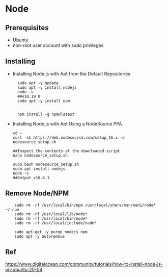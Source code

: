 
# Node

## Prerequisites 

- Ubuntu 
- non-root user account with sudo privileges 


##  Installing

- Installing Node.js with Apt from the Default Repositories

        sudo apt -y update
        sudo apt -y install nodejs
        node -v
        ##v10.19.0
        sudo apt -y install npm
        
        
        npm install -g npm@latest


- Installing Node.js with Apt Using a NodeSource PPA

      cd ~
      curl -sL https://deb.nodesource.com/setup_16.x -o nodesource_setup.sh

      ##Inspect the contents of the downloaded script
      nano nodesource_setup.sh

      sudo bash nodesource_setup.sh
      sudo apt install nodejs
      node -v
      ##Output v16.6.1


##  Remove Node/NPM

        sudo rm -rf /usr/local/bin/npm /usr/local/share/man/man1/node* ~/.npm
        sudo rm -rf /usr/local/lib/node*
        sudo rm -rf /usr/local/bin/node*
        sudo rm -rf /usr/local/include/node*

        sudo apt-get -y purge nodejs npm
        sudo apt -y autoremove




## Ref

https://www.digitalocean.com/community/tutorials/how-to-install-node-js-on-ubuntu-20-04



